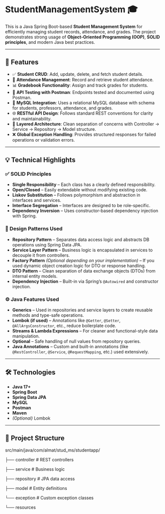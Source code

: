 # StudentManagementSystem 🎓

This is a Java Spring Boot-based **Student Management System** for efficiently managing student records, attendance, and grades. The project demonstrates strong usage of **Object-Oriented Programming (OOP)**, **SOLID principles**, and modern Java best practices.

---

## 🚀 Features

- ✅ **Student CRUD**: Add, update, delete, and fetch student details.
- 📝 **Attendance Management**: Record and retrieve student attendance.
- 📊 **Gradebook Functionality**: Assign and track grades for students.
- 🧪 **API Testing with Postman**: Endpoints tested and documented using Postman.
- 💾 **MySQL Integration**: Uses a relational MySQL database with schema for students, professors, attendance, and grades.
- 🌐 **RESTful API Design**: Follows standard REST conventions for clarity and maintainability.
- 🧱 **Layered Architecture**: Clean separation of concerns with Controller → Service → Repository → Model structure.
- ❌ **Global Exception Handling**: Provides structured responses for failed operations or validation errors.

---

## 💡 Technical Highlights

### ✅ SOLID Principles

- **Single Responsibility** – Each class has a clearly defined responsibility.
- **Open/Closed** – Easily extendable without modifying existing code.
- **Liskov Substitution** – Follows polymorphism and abstraction in interfaces and services.
- **Interface Segregation** – Interfaces are designed to be role-specific.
- **Dependency Inversion** – Uses constructor-based dependency injection with Spring.

### 🎯 Design Patterns Used

- **Repository Pattern** – Separates data access logic and abstracts DB operations using Spring Data JPA.
- **Service Layer Pattern** – Business logic is encapsulated in services to decouple it from controllers.
- **Factory Pattern** *(Optional depending on your implementation)* – If you used dynamic object creation logic for DTO or response handling.
- **DTO Pattern** – Clean separation of data exchange objects (DTOs) from internal entity models.
- **Dependency Injection** – Built-in via Spring’s `@Autowired` and constructor injection.

### ⚙️ Java Features Used

- **Generics** – Used in repositories and service layers to create reusable methods and type-safe operations.
- **Lombok (if used)** – Annotations like `@Getter`, `@Setter`, `@AllArgsConstructor`, etc., reduce boilerplate code.
- **Streams & Lambda Expressions** – For cleaner and functional-style data manipulation.
- **Optional<T>** – Safe handling of null values from repository queries.
- **Java Annotations** – Custom and built-in annotations (like `@RestController`, `@Service`, `@RequestMapping`, etc.) used extensively.

---

## 🛠 Technologies

- **Java 17+**
- **Spring Boot**
- **Spring Data JPA**
- **MySQL**
- **Postman**
- **Maven**
- *(Optional)* Lombok

---

## 📂 Project Structure

src/main/java/com/almat/stud_ms/studentapp/

├── controller # REST controllers

├── service # Business logic

├── repository # JPA data access

├── model # Entity definitions

└── exception # Custom exception classes

└── resources




